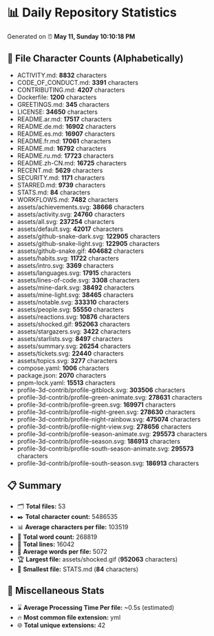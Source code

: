 # 📊 Daily Repository Statistics
Generated on ⏰ **May 11, Sunday 10:10:18 PM**

## 📂 File Character Counts (Alphabetically)
- ACTIVITY.md: **8832** characters
- CODE_OF_CONDUCT.md: **3391** characters
- CONTRIBUTING.md: **4207** characters
- Dockerfile: **1200** characters
- GREETINGS.md: **345** characters
- LICENSE: **34650** characters
- README.ar.md: **17517** characters
- README.de.md: **16902** characters
- README.es.md: **16907** characters
- README.fr.md: **17061** characters
- README.md: **16792** characters
- README.ru.md: **17723** characters
- README.zh-CN.md: **16725** characters
- RECENT.md: **5629** characters
- SECURITY.md: **1171** characters
- STARRED.md: **9739** characters
- STATS.md: **84** characters
- WORKFLOWS.md: **7482** characters
- assets/achievements.svg: **38666** characters
- assets/activity.svg: **24760** characters
- assets/all.svg: **237254** characters
- assets/default.svg: **42017** characters
- assets/github-snake-dark.svg: **122905** characters
- assets/github-snake-light.svg: **122905** characters
- assets/github-snake.gif: **404682** characters
- assets/habits.svg: **11722** characters
- assets/intro.svg: **3369** characters
- assets/languages.svg: **17915** characters
- assets/lines-of-code.svg: **3308** characters
- assets/mine-dark.svg: **38492** characters
- assets/mine-light.svg: **38465** characters
- assets/notable.svg: **333310** characters
- assets/people.svg: **55550** characters
- assets/reactions.svg: **10876** characters
- assets/shocked.gif: **952063** characters
- assets/stargazers.svg: **3422** characters
- assets/starlists.svg: **8497** characters
- assets/summary.svg: **26254** characters
- assets/tickets.svg: **22440** characters
- assets/topics.svg: **3277** characters
- compose.yaml: **1006** characters
- package.json: **2070** characters
- pnpm-lock.yaml: **15513** characters
- profile-3d-contrib/profile-gitblock.svg: **303506** characters
- profile-3d-contrib/profile-green-animate.svg: **278631** characters
- profile-3d-contrib/profile-green.svg: **169971** characters
- profile-3d-contrib/profile-night-green.svg: **278630** characters
- profile-3d-contrib/profile-night-rainbow.svg: **475074** characters
- profile-3d-contrib/profile-night-view.svg: **278656** characters
- profile-3d-contrib/profile-season-animate.svg: **295573** characters
- profile-3d-contrib/profile-season.svg: **186913** characters
- profile-3d-contrib/profile-south-season-animate.svg: **295573** characters
- profile-3d-contrib/profile-south-season.svg: **186913** characters

## 📋 Summary
- 🗂️ **Total files:** 53
- ✒️ **Total character count:** 5486535
- 📊 **Average characters per file:** 103519
- 📝 **Total word count:** 268819
- 🧾 **Total lines:** 16042
- 📐 **Average words per file:** 5072
- 🏆 **Largest file:** assets/shocked.gif (**952063** characters)
- 🥉 **Smallest file:** STATS.md (**84** characters)

## 🌟 Miscellaneous Stats
- ⌛ **Average Processing Time Per file:** ~0.5s (estimated)
- 🔥 **Most common file extension:** yml
- 🌐 **Total unique extensions:** 42

